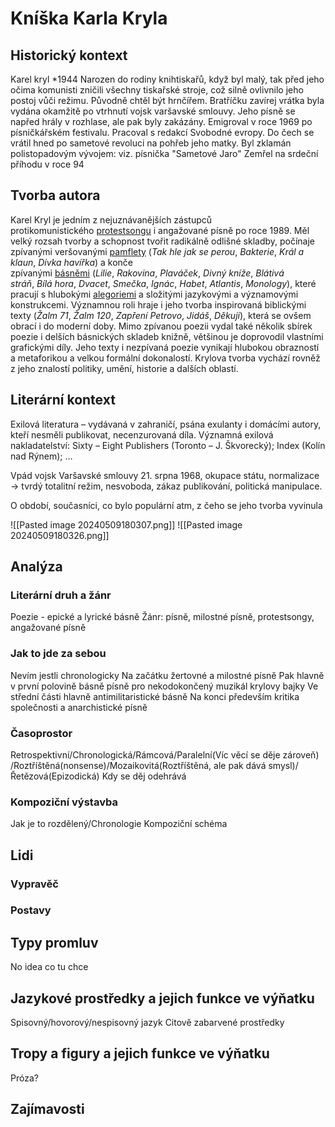 # Kníška Karla Kryla

## Historický kontext
Karel kryl
\*1944
Narozen do rodiny knihtiskařů, když byl malý, tak před jeho očima komunisti zničili všechny tiskařské stroje, což silně ovlivnilo jeho postoj vůči režimu. Původně chtěl být hrnčířem. Bratříčku zavírej vrátka byla vydána okamžitě po vtrhnutí vojsk varšavské smlouvy. Jeho písně se napřed hrály v rozhlase, ale pak byly zakázány. Emigroval v roce 1969 po písničkářském festivalu. Pracoval s redakcí Svobodné evropy. Do čech se vrátil hned po sametové revoluci na pohřeb jeho matky. Byl zklamán polistopadovým vývojem: viz. písnička "Sametové Jaro"
Zemřel na srdeční příhodu v roce 94

## Tvorba autora
Karel Kryl je jedním z nejuznávanějších zástupců protikomunistického [protestsongu](https://cs.wikipedia.org/wiki/Protestsong "Protestsong") i angažované písně po roce 1989. Měl velký rozsah tvorby a schopnost tvořit radikálně odlišné skladby, počínaje zpívanými veršovanými [pamflety](https://cs.wikipedia.org/wiki/Pamflet "Pamflet") (_Tak hle jak se perou_, _Bakterie_, _Král a klaun_, _Dívka havířka_) a konče zpívanými [básněmi](https://cs.wikipedia.org/wiki/B%C3%A1se%C5%88 "Báseň") (_Lilie_, _Rakovina_, _Plaváček_, _Divný kníže_, _Blátivá stráň_, _Bílá hora_, _Dvacet_, _Smečka_, _Ignác_, _Habet_, _Atlantis_, _Monology_), které pracují s hlubokými [alegoriemi](https://cs.wikipedia.org/wiki/Alegorie "Alegorie") a složitými jazykovými a významovými konstrukcemi. Významnou roli hraje i jeho tvorba inspirovaná biblickými texty (_Žalm 71_, _Žalm 120_, _Zapření Petrovo_, _Jidáš_, _Děkuji_), která se ovšem obrací i do moderní doby. Mimo zpívanou poezii vydal také několik sbírek poezie i delších básnických skladeb knižně, většinou je doprovodil vlastními grafickými díly. Jeho texty i nezpívaná poezie vynikají hlubokou obrazností a metaforikou a velkou formální dokonalostí. Krylova tvorba vychází rovněž z jeho znalostí politiky, umění, historie a dalších oblastí.

## Literární kontext
Exilová literatura – vydávaná v zahraničí, psána exulanty i domácími autory, kteří nesměli publikovat, necenzurovaná díla. Významná exilová nakladatelství: Sixty – Eight Publishers (Toronto – J. Škvorecký); Index (Kolín nad Rýnem); …

Vpád vojsk Varšavské smlouvy 21. srpna 1968, okupace státu, normalizace → tvrdý
totalitní režim, nesvoboda, zákaz publikování, politická manipulace.

O období, současníci, co bylo populární atm, z čeho se jeho tvorba vyvinula

![[Pasted image 20240509180307.png]]
![[Pasted image 20240509180326.png]]

## Analýza
### Literární druh a žánr
Poezie - epické a lyrické básně
Žánr: písně, milostné písně, protestsongy, angažované písně

### Jak to jde za sebou
Nevím jestli chronologicky
Na začátku žertovné a milostné písně
Pak hlavně v první polovině básně písně pro nekodokončený muzikál krylovy bajky
Ve střední části hlavně antimilitaristické básně
Na konci především kritika společnosti a anarchistické písně


### Časoprostor
Retrospektivní/Chronologická/Rámcová/Paralelní(Víc věcí se děje zároveň)
/Roztříštěná(nonsense)/Mozaikovitá(Roztříštěná, ale pak dává smysl)/Řetězová(Epizodická)
Kdy se děj odehrává

### Kompoziční výstavba
Jak je to rozdělený/Chronologie
Kompoziční schéma

## Lidi
### Vypravěč

### Postavy

## Typy promluv
No idea co tu chce

## Jazykové prostředky a jejich funkce ve výňatku
Spisovný/hovorový/nespisovný jazyk
Citově zabarvené prostředky

## Tropy a figury a jejich funkce ve výňatku
Próza?

## Zajímavosti
